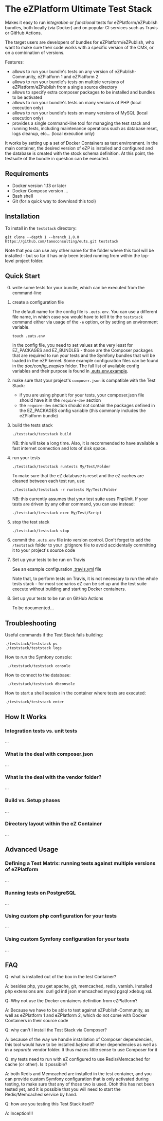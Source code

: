 The eZPlatform Ultimate Test Stack
==================================

Makes it easy to run _integration_ or _functional_ tests for eZPlatform/eZPublish bundles, both locally (via Docker) and
on popular CI services such as Travis or GitHub Actions.

The target users are developers of bundles for eZPlatform/eZPublish, who want to make sure their code works with
a specific version of the CMS, or on a combination of versions.

Features:

* allows to run your bundle's tests on any version of eZPublish-Community, eZPlatform 1 and eZPlatform 2
* allows to run your bundle's tests on multiple versions of eZPlatform/eZPublish from a single source directory
* allows to specify extra composer packages to be installed and bundles to be activated
* allows to run your bundle's tests on many versions of PHP (local execution only)
* allows to run your bundle's tests on many versions of MySQL (local execution only)
* provides a single command-line tool for managing the test stack and running tests, including maintenance operations
  such as database reset, logs cleanup, etc... (local execution only)

It works by setting up a set of Docker Containers as test environment. In the main container, the desired version of eZP
is installed and configured and the database is created with the stock schema definition.
At this point, the testsuite of the bundle in question can be executed.

Requirements
------------

* Docker version 1.13 or later
* Docker Compose version ...
* Bash shell
* Git (for a quick way to download this tool)

Installation
------------

To install in the `teststack` directory:

    git clone --depth 1 --branch 1.0.0 https://github.com/tanoconsulting/euts.git teststack

Note that you can use any other name for the folder where this tool will be installed - but so far it has only been
tested running from within the top-level project folder.

Quick Start
-----------

0. write some tests for your bundle, which can be executed from the command-line

1. create a configuration file

   The default name for the config file is `.euts.env`. You can use a different file name, in which case you would
   have to tell it to the `teststack` command either via usage of the `-e` option, or by setting an environment
   variable.

       touch .euts.env

   In the config file, you need to set values at the very least for EZ_PACKAGES and EZ_BUNDLES - those are the Composer
   packages that are required to run your tests and the Symfony bundles that will be loaded in the eZP kernel.
   Some example configuration files can be found in the _doc/config_exaples_ folder.
   The full list of available config variables and their purpose is found in [.euts.env.example](./.euts.env.example).

2. make sure that your project's `composer.json` is compatible with the Test Stack:

   * if you are using phpunit for your tests, your composer.json file should have it in the `require-dev` section
   * the `require-dev` section should not contain the packages defined in the EZ_PACKAGES config variable (this
     commonly includes the eZPlatform bundle)

3. build the tests stack

       ./teststack/teststack build

   NB: this will take a long time. Also, it is recommended to have available a fast internet connection and lots of disk
   space.

4. run your tests

       ./teststack/teststack runtests My/Test/Folder

   To make sure that the eZ database is reset and the eZ caches are cleaned between each test run, use:

       ./teststack/teststack -r runtests My/Test/Folder

   NB: this currently assumes that your test suite uses PhpUnit.
   If your tests are driven by any other command, you can use instead:

       ./teststack/teststack exec My/Test/Script

5. stop the test stack

       ./teststack/teststack stop

6. commit the `.euts.env` file into version control. Don't forget to add the `/teststack` folder to your .gitignore file
   to avoid accidentally committing it to your project's source code

7. Set up your tests to be run on Travis

   See an example configuration [.travis.yml](doc/config_examples/.travis.yml) file

   Note that, to perform tests on Travis, it is not necessary to run the whole tests stack - for most scenarios eZ
   can be set up and the test suite execute without building and starting Docker containers.

8. Set up your tests to be run on GitHub Actions

    To be documented...

Troubleshooting
---------------

Useful commands if the Test Stack fails building:

    ./teststack/teststack ps
    ./teststack/teststack logs

How to run the Symfony console:

     ./teststack/teststack console

How to connect to the database:

     ./teststack/teststack dbconsole

How to start a shell session in the container where tests are executed:

    ./teststack/teststack enter

How It Works
------------

### Integration tests vs. unit tests

...

### What is the deal with composer.json

...

### What is the deal with the vendor folder?

...

### Build vs. Setup phases

...

### Directory layout within the eZ Container

...

Advanced Usage
--------------

### Defining a Test Matrix: running tests against multiple versions of eZPlatform

...

### Running tests on PostgreSQL

...

### Using custom php configuration for your tests

...

### Using custom Symfony configuration for your tests

...

FAQ
---

Q: what is installed out of the box in the test Container?

A: besides php, you get apache, git, memcached, redis, varnish.
   Installed php extensions are: curl gd intl json memcached mysql pgsql xdebug xsl.

Q: Why not use the Docker containers definition from eZPlatform?

A: Because we have to be able to test against eZPublish-Community, as well as eZPlatform 1 and eZPlatform 2, which do not
   come with Docker Containers in their source code

Q: why can't I install the Test Stack via Composer?

A: because of the way we handle installation of Composer dependencies, this tool would have to be installed _before_ all
   other dependencies as well as in a _separate_ vendor folder. It thus makes little sense to use Composer for it

Q: my tests need to run with eZ configured to use Redis/Memcached for cache (or other). Is it possible?

A: both Redis and Memcached are installed in the test container, and you can provide custom Symfony configuration that
   is only activated during testing, to make sure that any of those two is used.
   Otoh this has not been tested yet, and it is possible that you will need to start the Redis/Memcached service by hand.

Q: how are you testing this Test Stack itself?

A: Inception!!!
